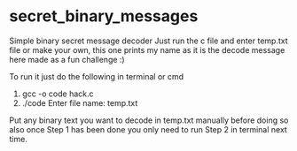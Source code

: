 # secret_binary_messages
Simple binary secret message decoder
Just run the c file 
and enter temp.txt file or make your own, this one prints my name as it is the decode message here made as a fun challenge :)

To run it just do the following in terminal or cmd
1. gcc -o code hack.c
2. ./code
Enter file name:
temp.txt

Put any binary text you want to decode in temp.txt manually before doing so also once Step 1 has been done you only need to run Step 2 in terminal next time.
